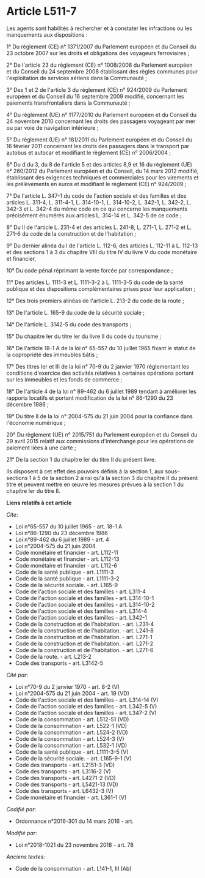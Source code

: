 # Article L511-7

Les agents sont habilités à rechercher et à constater les infractions ou les manquements aux dispositions : 

1° Du règlement (CE) n° 1371/2007 du Parlement européen et du Conseil du 23 octobre 2007 sur les droits et obligations des
voyageurs ferroviaires ; 

2° De l'article 23 du règlement (CE) n° 1008/2008 du Parlement européen et du Conseil du 24 septembre 2008 établissant des
règles communes pour l'exploitation de services aériens dans la Communauté ; 

3° Des 1 et 2 de l'article 3 du règlement (CE) n° 924/2009 du Parlement européen et du Conseil du 16 septembre 2009 modifié,
concernant les paiements transfrontaliers dans la Communauté ; 

4° Du règlement (UE) n° 1177/2010 du Parlement européen et du Conseil du 24 novembre 2010 concernant les droits des passagers
voyageant par mer ou par voie de navigation intérieure ; 

5° Du règlement (UE) n° 181/2011 du Parlement européen et du Conseil du 16 février 2011 concernant les droits des passagers
dans le transport par autobus et autocar et modifiant le règlement (CE) n° 2006/2004 ; 

6° Du d du 3, du 8 de l'article 5 et des articles 8,9 et 16 du règlement (UE) n° 260/2012 du Parlement européen et du
Conseil, du 14 mars 2012 modifié, établissant des exigences techniques et commerciales pour les virements et les prélèvements
en euros et modifiant le règlement (CE) n° 924/2009 ; 

7° De l'article L. 347-1 du code de l'action sociale et des familles et des articles L. 311-4, L. 311-4-1, L. 314-10-1, L.
314-10-2, L. 342-1, L. 342-2, L. 342-3 et L. 342-4 du même code en ce qui concerne les manquements précisément énumérés aux
articles L. 314-14 et L. 342-5 de ce code ; 

8° Du II de l'article L. 231-4 et des articles L. 241-8, L. 271-1, L. 271-2 et L. 271-6 du code de la construction et de
l'habitation ; 

9° Du dernier alinéa du I de l'article L. 112-6, des articles L. 112-11 à L. 112-13 et des sections 1 à 3 du chapitre VIII du
titre IV du livre V du code monétaire et financier, 

10° Du code pénal réprimant la vente forcée par correspondance ; 

11° Des articles L. 1111-3 et L. 1111-3-2 à L. 1111-3-5 du code de la santé publique et des dispositions complémentaires
prises pour leur application ; 

12° Des trois premiers alinéas de l'article L. 213-2 du code de la route ; 

13° De l'article L. 165-9 du code de la sécurité sociale ; 

14° De l'article L. 3142-5 du code des transports ; 

15° Du chapitre Ier du titre Ier du livre II du code du tourisme ; 

16° De l'article 18-1 A de la loi n° 65-557 du 10 juillet 1965 fixant le statut de la copropriété des immeubles bâtis ; 

17° Des titres Ier et III de la loi n° 70-9 du 2 janvier 1970 réglementant les conditions d'exercice des activités relatives
à certaines opérations portant sur les immeubles et les fonds de commerce ; 

18° De l'article 4 de la loi n° 89-462 du 6 juillet 1989 tendant à améliorer les rapports locatifs et portant modification de
la loi n° 86-1290 du 23 décembre 1986 ; 

19° Du titre II de la loi n° 2004-575 du 21 juin 2004 pour la confiance dans l'économie numérique ; 

20° Du règlement (UE) n° 2015/751 du Parlement européen et du Conseil du 29 avril 2015 relatif aux commissions d'interchange
pour les opérations de paiement liées à une carte ; 

21° De la section 1 du chapitre Ier du titre II du présent livre. 

Ils disposent à cet effet des pouvoirs définis à la section 1, aux sous-sections 1 à 5 de la section 2 ainsi qu'à la section
3 du chapitre II du présent titre et peuvent mettre en œuvre les mesures prévues à la section 1 du chapitre Ier du titre II.

**Liens relatifs à cet article**

_Cite_:

  - Loi n°65-557 du 10 juillet 1965 - art. 18-1 A
  - Loi n°86-1290 du 23 décembre 1986
  - Loi n°89-462 du 6 juillet 1989 - art. 4
  - Loi n°2004-575 du 21 juin 2004
  - Code monétaire et financier - art. L112-11
  - Code monétaire et financier - art. L112-13
  - Code monétaire et financier - art. L112-6
  - Code de la santé publique - art. L1111-3
  - Code de la santé publique - art. L1111-3-2
  - Code de la sécurité sociale. - art. L165-9
  - Code de l'action sociale et des familles - art. L311-4
  - Code de l'action sociale et des familles - art. L314-10-1
  - Code de l'action sociale et des familles - art. L314-10-2
  - Code de l'action sociale et des familles - art. L314-4
  - Code de l'action sociale et des familles - art. L342-1
  - Code de la construction et de l'habitation. - art. L231-4
  - Code de la construction et de l'habitation. - art. L241-8
  - Code de la construction et de l'habitation. - art. L271-1
  - Code de la construction et de l'habitation. - art. L271-2
  - Code de la construction et de l'habitation. - art. L271-6
  - Code de la route. - art. L213-2
  - Code des transports - art. L3142-5

_Cité par_:

  - Loi n°70-9 du 2 janvier 1970 - art. 8-2 (V)
  - Loi n°2004-575 du 21 juin 2004 - art. 19 (VD)
  - Code de l'action sociale et des familles - art. L314-14 (V)
  - Code de l'action sociale et des familles - art. L342-5 (V)
  - Code de l'action sociale et des familles - art. L347-2 (V)
  - Code de la consommation - art. L512-51 (VD)
  - Code de la consommation - art. L522-1 (VD)
  - Code de la consommation - art. L524-2 (VD)
  - Code de la consommation - art. L524-3 (V)
  - Code de la consommation - art. L532-1 (VD)
  - Code de la santé publique - art. L1111-3-5 (V)
  - Code de la sécurité sociale. - art. L165-9-1 (V)
  - Code des transports - art. L2151-3 (VD)
  - Code des transports - art. L3116-2 (V)
  - Code des transports - art. L4271-2 (VD)
  - Code des transports - art. L5421-13 (VD)
  - Code des transports - art. L6432-3 (V)
  - Code monétaire et financier - art. L361-1 (V)

_Codifié par_:

  - Ordonnance n°2016-301 du 14 mars 2016 - art.

_Modifié par_:

  - Loi n°2018-1021 du 23 novembre 2018 - art. 78

_Anciens textes_:

  - Code de la consommation - art. L141-1, III (Ab)
